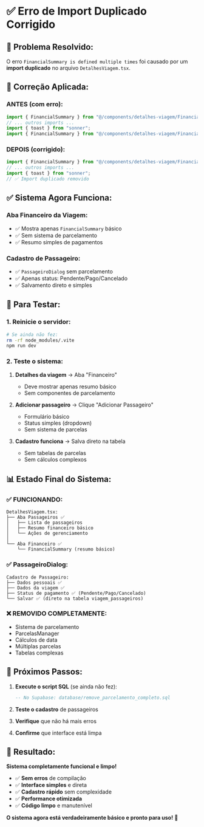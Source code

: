 # ✅ **Erro de Import Duplicado Corrigido**

## 🚨 **Problema Resolvido:**
O erro `FinancialSummary is defined multiple times` foi causado por um **import duplicado** no arquivo `DetalhesViagem.tsx`.

## 🔧 **Correção Aplicada:**

### **ANTES (com erro):**
```typescript
import { FinancialSummary } from "@/components/detalhes-viagem/FinancialSummary";
// ... outros imports ...
import { toast } from "sonner";
import { FinancialSummary } from "@/components/detalhes-viagem/FinancialSummary"; // ❌ DUPLICADO
```

### **DEPOIS (corrigido):**
```typescript
import { FinancialSummary } from "@/components/detalhes-viagem/FinancialSummary";
// ... outros imports ...
import { toast } from "sonner";
// ✅ Import duplicado removido
```

## ✅ **Sistema Agora Funciona:**

### **Aba Financeiro da Viagem:**
- ✅ Mostra apenas `FinancialSummary` básico
- ✅ Sem sistema de parcelamento
- ✅ Resumo simples de pagamentos

### **Cadastro de Passageiro:**
- ✅ `PassageiroDialog` sem parcelamento
- ✅ Apenas status: Pendente/Pago/Cancelado
- ✅ Salvamento direto e simples

## 🚀 **Para Testar:**

### **1. Reinicie o servidor:**
```bash
# Se ainda não fez:
rm -rf node_modules/.vite
npm run dev
```

### **2. Teste o sistema:**
1. **Detalhes da viagem** → Aba "Financeiro"
   - Deve mostrar apenas resumo básico
   - Sem componentes de parcelamento

2. **Adicionar passageiro** → Clique "Adicionar Passageiro"
   - Formulário básico
   - Status simples (dropdown)
   - Sem sistema de parcelas

3. **Cadastro funciona** → Salva direto na tabela
   - Sem tabelas de parcelas
   - Sem cálculos complexos

## 📊 **Estado Final do Sistema:**

### **✅ FUNCIONANDO:**
```
DetalhesViagem.tsx:
├── Aba Passageiros ✅
│   ├── Lista de passageiros
│   ├── Resumo financeiro básico
│   └── Ações de gerenciamento
│
└── Aba Financeiro ✅
    └── FinancialSummary (resumo básico)
```

### **✅ PassageiroDialog:**
```
Cadastro de Passageiro:
├── Dados pessoais ✅
├── Dados da viagem ✅
├── Status de pagamento ✅ (Pendente/Pago/Cancelado)
└── Salvar ✅ (direto na tabela viagem_passageiros)
```

### **❌ REMOVIDO COMPLETAMENTE:**
- Sistema de parcelamento
- ParcelasManager
- Cálculos de data
- Múltiplas parcelas
- Tabelas complexas

## 🎯 **Próximos Passos:**

1. **Execute o script SQL** (se ainda não fez):
   ```sql
   -- No Supabase: database/remove_parcelamento_completo.sql
   ```

2. **Teste o cadastro** de passageiros
3. **Verifique** que não há mais erros
4. **Confirme** que interface está limpa

## 🎉 **Resultado:**

**Sistema completamente funcional e limpo!**

- ✅ **Sem erros** de compilação
- ✅ **Interface simples** e direta
- ✅ **Cadastro rápido** sem complexidade
- ✅ **Performance otimizada**
- ✅ **Código limpo** e manutenível

**O sistema agora está verdadeiramente básico e pronto para uso!** 🚀
